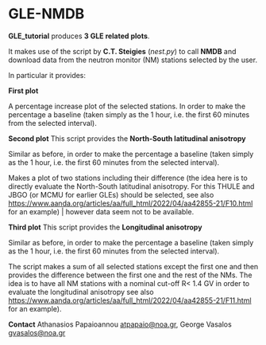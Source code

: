 # GLE-NMDB
**GLE_tutorial** produces **3 GLE related plots**.

It makes use of the script by **C.T. Steigies** (*nest.py*) to call **NMDB** and download data from the neutron monitor (NM) stations selected by the user.

In particular it provides:

**First plot**

A percentage increase plot of the selected stations. In order to make the percentage a baseline (taken simply as the 1 hour, i.e. the first 60 minutes from the selected interval).

**Second plot** This script provides the **North-South latitudinal anisotropy**

Similar as before, in order to make the percentage a baseline (taken simply as the 1 hour, i.e. the first 60 minutes from the selected interval).

Makes a plot of two stations including their difference (the idea here is to directly evaluate the North-South latitudinal anisotropy. 
For this THULE and JBGO (or MCMU for earlier GLEs) should be selected, see also https://www.aanda.org/articles/aa/full_html/2022/04/aa42855-21/F10.html for an example) | however data seem not to be available.

**Third plot** This script provides the **Longitudinal anisotropy**

Similar as before, in order to make the percentage a baseline (taken simply as the 1 hour, i.e. the first 60 minutes from the selected interval).

The script makes a sum of all selected stations except the first one and then provides the difference between the first one and the rest of the NMs. 
The idea is to have all NM stations with a nominal cut-off R< 1.4 GV in order to evaluate the longitudinal anisotropy see also https://www.aanda.org/articles/aa/full_html/2022/04/aa42855-21/F11.html for an example).

**Contact**
Athanasios Papaioannou atpapaio@noa.gr, George Vasalos gvasalos@noa.gr

